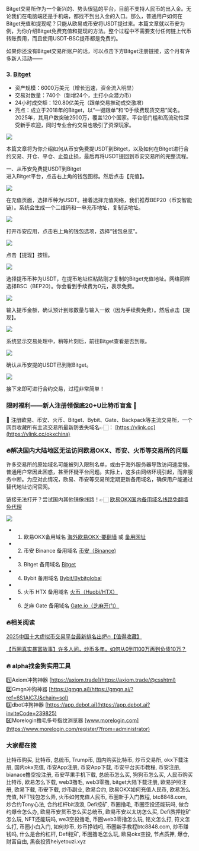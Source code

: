 Bitget交易所作为一个新兴的、势头很猛的平台，目前不支持人民币的出入金。无论我们在电脑端还是手机端，都找不到出入金的入口。那么，普通用户如何在Bitget充值和提现呢？只能从欧易或币安将USDT提过来。本篇文章就以币安为例，为你介绍Bitget免费充值和提现的方法。整个过程中不需要支付任何链上代币转账费用，而且使用USDT-BSC提币都是免费的。

如果你还没有Bitget交易所账户的话，可以点击下方Bitget注册链接，这个月有许多新人活动——

### 3. [Bitget](https://www.bitget.com/zh-CN/referral/register?from=referral&clacCode=VRNEYUTR)
- 资产规模：6000万美元（增长迅速，资金流入明显）
- 交易对数量：740个（新增24个，主打小众潜力币）
- 24小时成交额：120.80亿美元（跟单交易推动成交激增）
- 亮点：成立于2018年的Bitget，以“一键跟单”和“0手续费现货交易”闻名。2025年，其用户数突破2500万，覆盖120个国家。平台低门槛和高流动性深受新手欢迎，同时专业合约交易也吸引了资深玩家。

[![](https://fe095ec.webp.li/top-10-exchanges-003.jpg)](https://www.bitget.com/zh-CN/referral/register?from=referral&clacCode=VRNEYUTR)

本篇文章将为你介绍如何从币安免费提USDT到Bitget，以及如何在Bitget进行合约交易、开仓、平仓、止盈止损，最后再将USDT提回到币安交易所的完整流程。

一、从币安免费提USDT到Bitget  
进入Bitget平台，点击右上角的钱包图标。然后点击【充值】。

[![](https://307e939.webp.li/20250415174119986.png)](https://btc8848.com/top-10-exchanges)

在充值页面，选择币种为USDT。接着选择充值网络，我们推荐BEP20（币安智能链）。系统会生成一个二维码和一串充币地址，复制该地址。

[![](https://307e939.webp.li/20250415174200605.png)](https://btc8848.com/top-10-exchanges)

打开币安应用，点击右上角的钱包选项，选择“钱包总览”。

[![](https://307e939.webp.li/20250415174239733.png)](https://btc8848.com/top-10-exchanges)

点击【提现】按钮。

[![](https://307e939.webp.li/20250415174316519.png)](https://btc8848.com/top-10-exchanges)

选择提币币种为USDT，在提币地址栏粘贴刚才复制的Bitget充值地址。网络同样选择BSC（BEP20）。你会看到手续费为0元，表示免费。

[![](https://307e939.webp.li/20250415174345870.png)](https://btc8848.com/top-10-exchanges)

输入提币金额，确认预计到账数量与输入一致（因为手续费免费）。然后点击【提现】。

[![](https://307e939.webp.li/20250415174409028.png)](https://btc8848.com/top-10-exchanges)

系统显示交易处理中，稍等片刻后，前往Bitget查看是否到账。

[![](https://307e939.webp.li/20250415174428163.png)](https://btc8848.com/top-10-exchanges)

确认从币安提的USDT已到账Bitget。

[![](https://307e939.webp.li/20250415174447762.png)](https://btc8848.com/top-10-exchanges)

接下来即可进行合约交易，过程非常简单！

### 限时福利——新人注册领保底20+U比特币盲盒 🎁  
🎁 注册欧易、币安、火币、Bitget、Bybit、Gate、Backpack等主流交易所，一个网页收藏所有主流交易所最新防丢失域名👉🏻： [https://vlink.cc](https://vlink.cc/okxchina)

### 🔥解决国内大陆地区无法访问欧易OKX、币安、火币等交易所的问题  
许多交易所的原始域名可能被列入限制名单，或由于海外服务器导致访问速度慢。普通用户常因此困惑，甚至怀疑平台问题。实际上，这多由网络环境引起，而非服务中断。为应对此情况，欧易、币安等交易所定期更新备用域名，确保用户能通过替代地址访问官网。

链接无法打开？尝试国内其他镜像线路！👉🏻 [欧易OKX国内备用域名线路免翻墙免代理](https://vlink.cc/okxcn)

[![](https://307e939.webp.li/20250812124552161.png)](https://vlink.cc/okxcn)

- 1. 欧易OKX备用域名 [海外欧易OKX-要翻墙](https://www.okx.com/join/76527935) 或 [备用网址](https://www.oucnyi.net/zh-hans/join/76527935)  
- 2. 币安 Binance 备用域名 [币安（Binance)](https://accounts.binance.com/zh-CN/register?ref=36457687)  
- 3. Bitget 备用域名 [Bitget](https://www.bitget.com/zh-CN/referral/register?from=referral&clacCode=VRNEYUTR)  
- 4. Bybit 备用域名 [Bybit/Bybitglobal](https://www.bybitglobal.com/zh-MY/invite/?ref=VMKORMM)  
- 5. 火币 HTX 备用域名 [火币（Huobi/HTX）](https://www.htx.com/invite/zh-cn/1f?invite_code=whf45223)  
- 6. 芝麻 Gate 备用域名 [Gate.io（芝麻开门）](https://www.gate.io/zh/signup?ref_type=103&ref=A1ERAQ)  

### 🔥相关阅读  
[2025中国十大虚拟币交易平台最新排名出炉🔥【值得收藏】](https://btc8848.com/top-10-exchanges/)  

[【币圈真实暴富故事】许多人问，炒币多年，如何从0到1100万再到负债10万？](https://heiyetouzi.xyz/biquanstory001/)  

### 🔥 alpha找金狗实用工具  
1️⃣Axiom冲狗神器 [https://axiom.trade](https://axiom.trade/@csshtml)  
2️⃣Gmgn冲狗神器 [https://gmgn.ai](https://gmgn.ai/?ref=6S1AIC7J&chain=sol)  
3️⃣dbot冲狗神器 [https://app.debot.ai](https://app.debot.ai?inviteCode=239825)  
4️⃣Morelogin撸毛多号指纹浏览器 [www.morelogin.com](https://www.morelogin.com/register/?from=administrator)  
### 大家都在搜  
比特币购买, 比特币, 总统币, Trump币, 国内购买比特币, 炒币交易所, okx下载注册, 国内okx充值, 币安App注册, 币安App下载, 币安平台买币教程, 币安注册, bianace撸空投注册, 币安苹果手机下载, 总统币怎么买, 狗狗币怎么买, 人民币购买比特币, 欧易怎么下载, web3撸毛, web3零撸, bitget大陆下载注册, 欧易护照注册, 欧易下载, 币安下载, 炒币副业, 欧易合约, 欧易OKX如何充值人民币, 欧易怎么充值, NFT钱包怎么弄, 火币如何充值人民币, 币圈新手入门教程, btc8848.com, 炒合约Tony心法, 合约杠杆bit浪浪, Defi挖矿, 币圈撸毛, 币圈空投还能玩吗, 做合约爆仓怎么办, 欧易币安货币怎么买总统币, 欧易币安以太坊怎么买, Defi质押挖矿怎么玩, NFT还能玩吗, we3空投撸毛, 币圈web3零撸怎么玩, 铭文怎么打, 符文怎么打, 币圈小白入门, 如何炒币, 炒币挣钱吗, 币圈新手教程btc8848.com, 炒币赚钱吗, 什么是合约杠杆, Defi挖矿, 币圈撸毛怎么玩, 欧易okx空投, 节点质押, 爆仓, 财富自由, 黑夜投资heiyetouzi.xyz